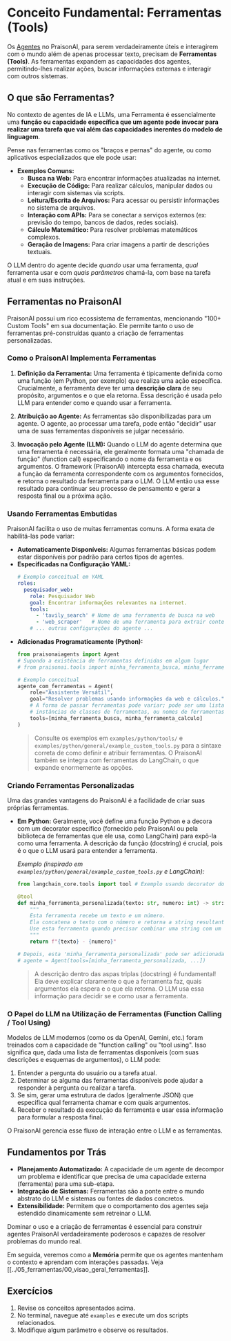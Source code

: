 # Conceito Fundamental: Ferramentas (Tools)

Os [Agentes](./01_agentes.md) no PraisonAI, para serem verdadeiramente úteis e interagirem com o mundo além de apenas processar texto, precisam de **Ferramentas (Tools)**. As ferramentas expandem as capacidades dos agentes, permitindo-lhes realizar ações, buscar informações externas e interagir com outros sistemas.

## O que são Ferramentas?

No contexto de agentes de IA e LLMs, uma Ferramenta é essencialmente uma **função ou capacidade específica que um agente pode invocar para realizar uma tarefa que vai além das capacidades inerentes do modelo de linguagem**.

Pense nas ferramentas como os "braços e pernas" do agente, ou como aplicativos especializados que ele pode usar:

*   **Exemplos Comuns:**
    *   **Busca na Web:** Para encontrar informações atualizadas na internet.
    *   **Execução de Código:** Para realizar cálculos, manipular dados ou interagir com sistemas via scripts.
    *   **Leitura/Escrita de Arquivos:** Para acessar ou persistir informações no sistema de arquivos.
    *   **Interação com APIs:** Para se conectar a serviços externos (ex: previsão do tempo, bancos de dados, redes sociais).
    *   **Cálculo Matemático:** Para resolver problemas matemáticos complexos.
    *   **Geração de Imagens:** Para criar imagens a partir de descrições textuais.

O LLM dentro do agente decide *quando* usar uma ferramenta, *qual* ferramenta usar e com *quais parâmetros* chamá-la, com base na tarefa atual e em suas instruções.

## Ferramentas no PraisonAI

PraisonAI possui um rico ecossistema de ferramentas, mencionando "100+ Custom Tools" em sua documentação. Ele permite tanto o uso de ferramentas pré-construídas quanto a criação de ferramentas personalizadas.

### Como o PraisonAI Implementa Ferramentas

1.  **Definição da Ferramenta:**
    Uma ferramenta é tipicamente definida como uma função (em Python, por exemplo) que realiza uma ação específica. Crucialmente, a ferramenta deve ter uma **descrição clara** de seu propósito, argumentos e o que ela retorna. Essa descrição é usada pelo LLM para entender como e quando usar a ferramenta.

2.  **Atribuição ao Agente:**
    As ferramentas são disponibilizadas para um agente. O agente, ao processar uma tarefa, pode então "decidir" usar uma de suas ferramentas disponíveis se julgar necessário.

3.  **Invocação pelo Agente (LLM):**
    Quando o LLM do agente determina que uma ferramenta é necessária, ele geralmente formata uma "chamada de função" (function call) especificando o nome da ferramenta e os argumentos. O framework (PraisonAI) intercepta essa chamada, executa a função da ferramenta correspondente com os argumentos fornecidos, e retorna o resultado da ferramenta para o LLM. O LLM então usa esse resultado para continuar seu processo de pensamento e gerar a resposta final ou a próxima ação.

### Usando Ferramentas Embutidas

PraisonAI facilita o uso de muitas ferramentas comuns. A forma exata de habilitá-las pode variar:

*   **Automaticamente Disponíveis:** Algumas ferramentas básicas podem estar disponíveis por padrão para certos tipos de agentes.
*   **Especificadas na Configuração YAML:**
    ```yaml
    # Exemplo conceitual em YAML
    roles:
      pesquisador_web:
        role: Pesquisador Web
        goal: Encontrar informações relevantes na internet.
        tools:
          - 'tavily_search' # Nome de uma ferramenta de busca na web
          - 'web_scraper'   # Nome de uma ferramenta para extrair conteúdo de páginas
        # ... outras configurações do agente ...
    ```
*   **Adicionadas Programaticamente (Python):**
    ```python
    from praisonaiagents import Agent
    # Supondo a existência de ferramentas definidas em algum lugar
    # from praisonai.tools import minha_ferramenta_busca, minha_ferramenta_calculo

    # Exemplo conceitual
    agente_com_ferramentas = Agent(
        role="Assistente Versátil",
        goal="Resolver problemas usando informações da web e cálculos.",
        # A forma de passar ferramentas pode variar; pode ser uma lista de funções,
        # instâncias de classes de ferramentas, ou nomes de ferramentas registradas.
        tools=[minha_ferramenta_busca, minha_ferramenta_calculo]
    )
    ```
    > Consulte os exemplos em `examples/python/tools/` e `examples/python/general/example_custom_tools.py` para a sintaxe correta de como definir e atribuir ferramentas. O PraisonAI também se integra com ferramentas do LangChain, o que expande enormemente as opções.

### Criando Ferramentas Personalizadas

Uma das grandes vantagens do PraisonAI é a facilidade de criar suas próprias ferramentas.

*   **Em Python:**
    Geralmente, você define uma função Python e a decora com um decorator específico (fornecido pelo PraisonAI ou pela biblioteca de ferramentas que ele usa, como LangChain) para expô-la como uma ferramenta. A descrição da função (docstring) é crucial, pois é o que o LLM usará para entender a ferramenta.

    *Exemplo (inspirado em `examples/python/general/example_custom_tools.py` e LangChain):*
    ```python
    from langchain_core.tools import tool # Exemplo usando decorator do LangChain

    @tool
    def minha_ferramenta_personalizada(texto: str, numero: int) -> str:
        """
        Esta ferramenta recebe um texto e um número.
        Ela concatena o texto com o número e retorna a string resultante.
        Use esta ferramenta quando precisar combinar uma string com um valor numérico.
        """
        return f"{texto} - {numero}"

    # Depois, esta 'minha_ferramenta_personalizada' pode ser adicionada à lista de ferramentas de um agente.
    # agente = Agent(tools=[minha_ferramenta_personalizada, ...])
    ```
    > A descrição dentro das aspas triplas (docstring) é fundamental! Ela deve explicar claramente o que a ferramenta faz, quais argumentos ela espera e o que ela retorna. O LLM usa essa informação para decidir se e como usar a ferramenta.

### O Papel do LLM na Utilização de Ferramentas (Function Calling / Tool Using)

Modelos de LLM modernos (como os da OpenAI, Gemini, etc.) foram treinados com a capacidade de "function calling" ou "tool using". Isso significa que, dada uma lista de ferramentas disponíveis (com suas descrições e esquemas de argumentos), o LLM pode:

1.  Entender a pergunta do usuário ou a tarefa atual.
2.  Determinar se alguma das ferramentas disponíveis pode ajudar a responder à pergunta ou realizar a tarefa.
3.  Se sim, gerar uma estrutura de dados (geralmente JSON) que especifica qual ferramenta chamar e com quais argumentos.
4.  Receber o resultado da execução da ferramenta e usar essa informação para formular a resposta final.

O PraisonAI gerencia esse fluxo de interação entre o LLM e as ferramentas.

## Fundamentos por Trás

*   **Planejamento Automatizado:** A capacidade de um agente de decompor um problema e identificar que precisa de uma capacidade externa (ferramenta) para uma sub-etapa.
*   **Integração de Sistemas:** Ferramentas são a ponte entre o mundo abstrato do LLM e sistemas ou fontes de dados concretos.
*   **Extensibilidade:** Permitem que o comportamento dos agentes seja estendido dinamicamente sem retreinar o LLM.

Dominar o uso e a criação de ferramentas é essencial para construir agentes PraisonAI verdadeiramente poderosos e capazes de resolver problemas do mundo real.

Em seguida, veremos como a **Memória** permite que os agentes mantenham o contexto e aprendam com interações passadas.
Veja [[../05_ferramentas/00_visao_geral_ferramentas]].

## Exercícios

1. Revise os conceitos apresentados acima.
2. No terminal, navegue até `examples` e execute um dos scripts relacionados.
3. Modifique algum parâmetro e observe os resultados.

